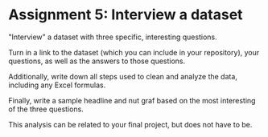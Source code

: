 # Assignment 5: Interview a dataset

"Interview" a dataset with three specific, interesting questions.

Turn in a link to the dataset (which you can include in your repository), your questions, as well as the answers to those questions.  

Additionally, write down all steps used to clean and analyze the data, including any Excel formulas. 

Finally, write a sample headline and nut graf based on the most interesting of the three questions.

This analysis can be related to your final project, but does not have to be.